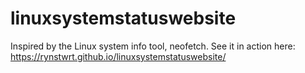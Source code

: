 # linuxsystemstatuswebsite
Inspired by the Linux system info tool, neofetch.
See it in action here: https://rynstwrt.github.io/linuxsystemstatuswebsite/

